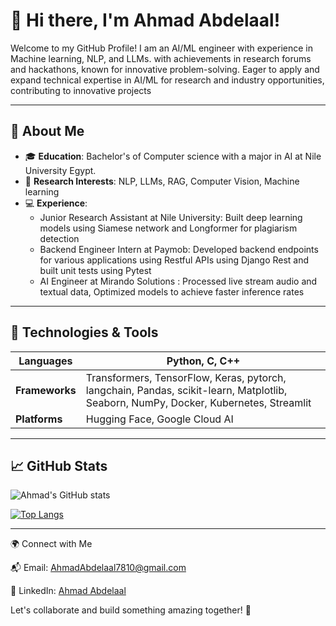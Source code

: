 # 👋 Hi there, I'm Ahmad Abdelaal!

Welcome to my GitHub Profile! I am an AI/ML engineer with experience in Machine learning, NLP, and LLMs. with achievements in research forums and hackathons, known for innovative problem-solving. Eager to apply and expand technical expertise in AI/ML for research and industry opportunities, contributing to innovative projects

---

## 🌟 About Me

- 🎓 **Education**: Bachelor's of Computer science with a major in AI at Nile University Egypt.
- 🔬 **Research Interests**: NLP, LLMs, RAG, Computer Vision, Machine learning
- 💻 **Experience**:
  - Junior Research Assistant at Nile University: Built deep learning models using Siamese network and Longformer for plagiarism detection
  - Backend Engineer Intern at Paymob: Developed backend endpoints for various applications using Restful APIs using Django Rest and built unit tests using Pytest
  - AI Engineer at Mirando Solutions :  Processed live stream audio and textual data, Optimized models to achieve faster inference rates


---

## 🔧 Technologies & Tools

| **Languages**      | Python, C, C++ |
|--------------------|-------------------|
| **Frameworks**    | Transformers, TensorFlow, Keras, pytorch, langchain, Pandas, scikit-learn, Matplotlib, Seaborn, NumPy, Docker, Kubernetes, Streamlit |
| **Platforms**     | Hugging Face, Google Cloud AI     |


---

## 📈 GitHub Stats

![Ahmad's GitHub stats](https://github-readme-stats.vercel.app/api?username=ahmadsameh8&show_icons=true&theme=radical)

[![Top Langs](https://github-readme-stats.vercel.app/api/top-langs/?username=ahmadsameh8&layout=compact)](https://github.com/anuraghazra/github-readme-stats)

---

🌍 Connect with Me

📬 Email: AhmadAbdelaal7810@gmail.com

💼 LinkedIn: [Ahmad Abdelaal](https://www.linkedin.com/in/ahmad-abdelaal-88a004227/)

Let's collaborate and build something amazing together! 🚀



